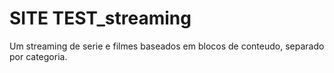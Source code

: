 # SITE TEST_streaming
 Um streaming de serie e filmes baseados em blocos de conteudo, separado por categoria.
